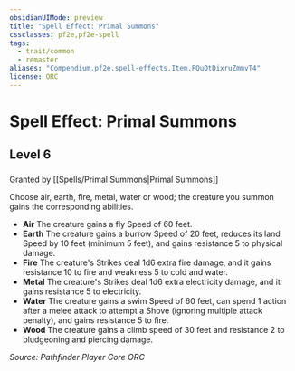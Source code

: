 ```yaml
---
obsidianUIMode: preview
title: "Spell Effect: Primal Summons"
cssclasses: pf2e,pf2e-spell
tags:
  - trait/common
  - remaster
aliases: "Compendium.pf2e.spell-effects.Item.PQuQtDixruZmmvT4"
license: ORC
---
```

# Spell Effect: Primal Summons
## Level 6
### 






Granted by [[Spells/Primal Summons|Primal Summons]]

Choose air, earth, fire, metal, water or wood; the creature you summon gains the corresponding abilities.

*   **Air** The creature gains a fly Speed of 60 feet.
*   **Earth** The creature gains a burrow Speed of 20 feet, reduces its land Speed by 10 feet (minimum 5 feet), and gains resistance 5 to physical damage.
*   **Fire** The creature's Strikes deal 1d6 extra fire damage, and it gains resistance 10 to fire and weakness 5 to cold and water.
*   **Metal** The creature's Strikes deal 1d6 extra electricity damage, and it gains resistance 5 to electricity.
*   **Water** The creature gains a swim Speed of 60 feet, can spend 1 action after a melee attack to attempt a Shove (ignoring multiple attack penalty), and gains resistance 5 to fire.
*   **Wood** The creature gains a climb speed of 30 feet and resistance 2 to bludgeoning and piercing damage.

*Source: Pathfinder Player Core*
*ORC*